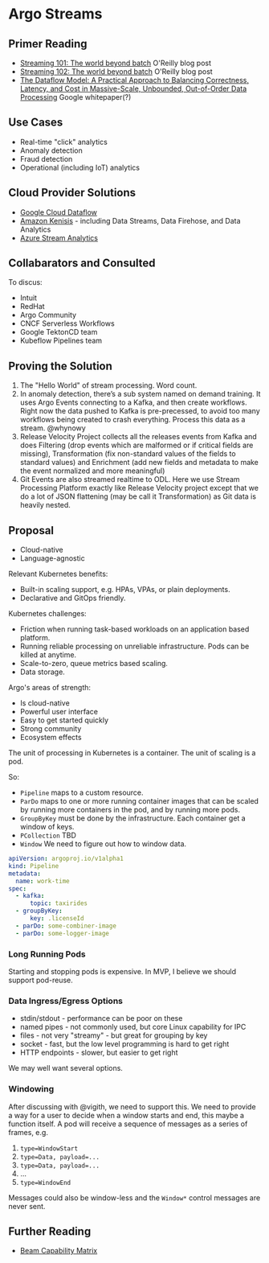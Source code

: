 # Argo Streams

## Primer Reading

* [Streaming 101: The world beyond batch](https://www.oreilly.com/radar/the-world-beyond-batch-streaming-101) O'Reilly
  blog post
* [Streaming 102: The world beyond batch](https://www.oreilly.com/radar/the-world-beyond-batch-streaming-102) O'Reilly
  blog post
* [The Dataflow Model: A Practical Approach to Balancing Correctness, Latency, and Cost in Massive-Scale, Unbounded, Out-of-Order Data Processing](http://www.vldb.org/pvldb/vol8/p1792-Akidau.pdf)
  Google whitepaper(?)

## Use Cases

* Real-time "click" analytics
* Anomaly detection
* Fraud detection
* Operational (including IoT) analytics

## Cloud Provider Solutions

* [Google Cloud Dataflow](https://cloud.google.com/dataflow)
* [Amazon Kenisis](https://aws.amazon.com/kinesis/) - including Data Streams, Data Firehose, and Data Analytics
* [Azure Stream Analytics](https://azure.microsoft.com/en-us/services/stream-analytics/)

## Collabarators and Consulted

To discus:

* Intuit
* RedHat
* Argo Community
* CNCF Serverless Workflows
* Google TektonCD team
* Kubeflow Pipelines team

## Proving the Solution

1. The "Hello World" of stream processing. Word count.
1. In anomaly detection, there’s a sub system named on demand training. It uses Argo Events connecting to a Kafka, and then create workflows. Right now the data pushed to Kafka is pre-precessed, to avoid too many workflows being created to crash everything. Process this data as a stream. @whynowy
1. Release Velocity Project collects all the releases events from Kafka and does Filtering (drop events which are malformed or if critical fields are missing), Transformation (fix non-standard values of the fields to standard values) and Enrichment (add new fields and metadata to make the event normalized and more meaningful)
1. Git Events are also streamed realtime to ODL. Here we use Stream Processing Platform exactly like Release Velocity project except that we do a lot of JSON flattening (may be call it Transformation) as Git data is heavily nested.

## Proposal

* Cloud-native
* Language-agnostic

Relevant Kubernetes benefits:

* Built-in scaling support, e.g. HPAs, VPAs, or plain deployments.
* Declarative and GitOps friendly.

Kubernetes challenges:

* Friction when running task-based workloads on an application based platform.
* Running reliable processing on unreliable infrastructure. Pods can be killed at anytime.
* Scale-to-zero, queue metrics based scaling.
* Data storage.

Argo's areas of strength:

* Is cloud-native
* Powerful user interface
* Easy to get started quickly
* Strong community
* Ecosystem effects

The unit of processing in Kubernetes is a container. The unit of scaling is a pod.

So:

* `Pipeline` maps to a custom resource.
* `ParDo` maps to one or more running container images that can be scaled by running more containers in the pod, and by
  running more pods.
* `GroupByKey` must be done by the infrastructure. Each container get a window of keys.
* `PCollection` TBD
* `Window` We need to figure out how to window data.

```yaml
apiVersion: argoproj.io/v1alpha1
kind: Pipeline
metadata:
  name: work-time
spec:
  - kafka:
      topic: taxirides
  - groupByKey:
      key: .licenseId
  - parDo: some-combiner-image
  - parDo: some-logger-image
```

### Long Running Pods

Starting and stopping pods is expensive. In MVP, I believe we should support pod-reuse.

### Data Ingress/Egress Options

* stdin/stdout - performance can be poor on these
* named pipes - not commonly used, but core Linux capability for IPC
* files - not very "streamy" - but great for grouping by key
* socket - fast, but the low level programming is hard to get right
* HTTP endpoints - slower, but easier to get right

We may well want several options.

### Windowing

After discussing with @vigith, we need to support this. We need to provide a way for a user to decide when a window
starts and end, this maybe a function itself. A pod will receive a sequence of messages as a series of frames, e.g.

1. `type=WindowStart`
1. `type=Data, payload=...`
1. `type=Data, payload=...`
1. ...
1. `type=WindowEnd`

Messages could also be window-less and the `Window*` control messages are never sent.

## Further Reading

* [Beam Capability Matrix
  ](https://beam.apache.org/documentation/runners/capability-matrix/)
